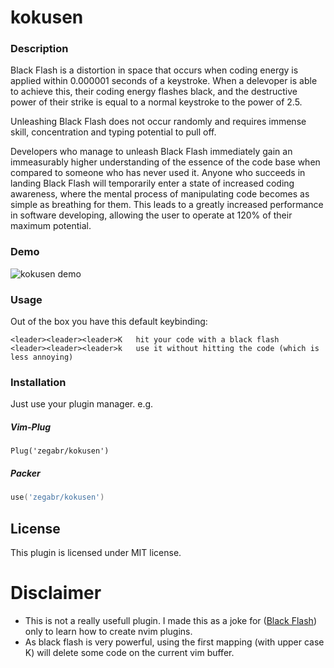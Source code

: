 # kokusen

### Description

Black Flash is a distortion in space that occurs when coding energy is applied within 0.000001 seconds of a keystroke. When a delevoper is able to achieve this, their coding energy flashes black, and the destructive power of their strike is equal to a normal keystroke to the power of 2.5.

Unleashing Black Flash does not occur randomly and requires immense skill, concentration and typing potential to pull off.

Developers who manage to unleash Black Flash immediately gain an immeasurably higher understanding of the essence of the code base when compared to someone who has never used it. Anyone who succeeds in landing Black Flash will temporarily enter a state of increased coding awareness, where the mental process of manipulating code becomes as simple as breathing for them. This leads to a greatly increased performance in software developing, allowing the user to operate at 120% of their maximum potential.

### Demo
![kokusen demo](https://user-images.githubusercontent.com/20018825/178122495-ef0ed8cf-2dd4-46bc-a9af-f44a14710a42.gif)

### Usage
Out of the box you have this default keybinding:

    <leader><leader><leader>K   hit your code with a black flash
    <leader><leader><leader>k   use it without hitting the code (which is less annoying)

### Installation
Just use your plugin manager. e.g.
##### Vim-Plug
```vim
Plug('zegabr/kokusen')
```
##### Packer
```lua
use('zegabr/kokusen')
```

## License

This plugin is licensed under MIT license.

# Disclaimer
- This is not a really usefull plugin. I made this as a joke for ([Black Flash](https://jujutsu-kaisen.fandom.com/wiki/Black_Flash)) only to learn how to create nvim plugins.
- As black flash is very powerful, using the first mapping (with upper case K) will delete some code on the current vim buffer.
